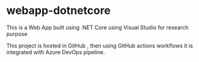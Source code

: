 # webapp-dotnetcore
This is a Web App built using .NET Core using Visual Studio for research purpose

This project is hosted in GitHub , then using GitHub actions workflows it is integrated with Azure DevOps pipeline.
